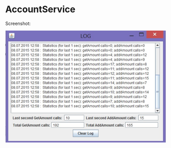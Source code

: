 # AccountService

Screenshot:

![Screenshot](https://github.com/Katena/AccountService/raw/master/img/Screenshot.jpg)
